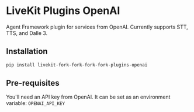 # LiveKit Plugins OpenAI

Agent Framework plugin for services from OpenAI. Currently supports STT, TTS, and Dalle 3.

## Installation

```bash
pip install livekit-fork-fork-fork-fork-plugins-openai
```

## Pre-requisites

You'll need an API key from OpenAI. It can be set as an environment variable: `OPENAI_API_KEY`
